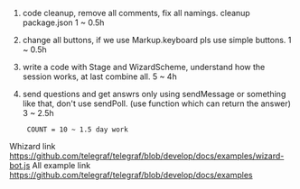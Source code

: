 1. code cleanup, remove all comments, fix all namings. cleanup package.json    1 ~ 0.5h 
2. change all buttons, if we use Markup.keyboard pls use simple buttons.       1 ~ 0.5h
3. write a code with Stage and WizardScheme, understand how the session works, at last combine all. 5 ~ 4h
4. send questions and get answrs only using sendMessage or something like that, don't use sendPoll. (use function which can return the answer) 3 ~ 2.5h

        COUNT = 10 ~ 1.5 day work


Whizard link        https://github.com/telegraf/telegraf/blob/develop/docs/examples/wizard-bot.js
All example link    https://github.com/telegraf/telegraf/blob/develop/docs/examples 